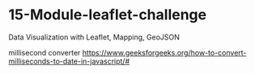 # 15-Module-leaflet-challenge
Data Visualization with Leaflet, Mapping, GeoJSON

millisecond converter
https://www.geeksforgeeks.org/how-to-convert-milliseconds-to-date-in-javascript/#